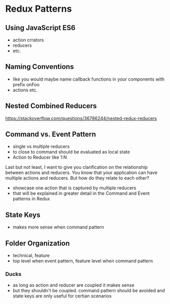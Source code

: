 # Redux Patterns

## Using JavaScript ES6

- action crrators
- reducers
- etc.

## Naming Conventions

- like you would maybe name callback functions in your components with prefix onFoo
- actions etc.

## Nested Combined Reducers

https://stackoverflow.com/questions/36786244/nested-redux-reducers

## Command vs. Event Pattern

- single vs multiple reducers
- to close to command should be evaluated as local state
- Action to Reducer like 1:N

Last but not least, I want to give you clarification on the relationship between actions and reducers. You know that your application can have multiple actions and reducers. But how do they relate to each other?

- showcase one action that is captured by multiple reducers
- that will be explained in greater detail in the Command and Event patterns in Redux

## State Keys

- makes more sense when command pattern

## Folder Organization

- technical, feature
- top level when event pattern, feature level when command pattern

### Ducks

- as long as action and reducer are coupled it makes sense
- but they shouldn't be coupled. command pattern should be avoided and state keys are only useful for certian scenarios
